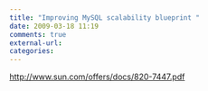 ```yaml
---
title: "Improving MySQL scalability blueprint "
date: 2009-03-18 11:19
comments: true
external-url:
categories:
---
```

<http://www.sun.com/offers/docs/820-7447.pdf>
